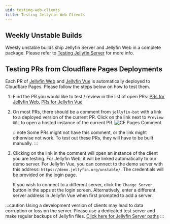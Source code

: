 ```yaml
---
uid: testing-web-clients
title: Testing Jellyfin Web Clients
---
```


## Weekly Unstable Builds

Weekly unstable builds ship Jellyfin Server and Jellyfin Web in a complete package. Please refer to [Testing Jellyfin Server](/docs/general/testing/server/) for more info.

## Testing PRs from Cloudflare Pages Deployments

Each PR of [Jellyfin Web](https://github.com/jellyfin/jellyfin-web) and [Jellyfin Vue](https://github.com/jellyfin/jellyfin-vue) is automatically deployed to Cloudflare Pages. Please follow the steps below on how to test them.

1. Find the PR you would like to test / review in the list of open PRs: [PRs for Jellyfin Web](https://github.com/jellyfin/jellyfin-web/pulls), [PRs for Jellyfin Vue](https://github.com/jellyfin/jellyfin-vue/pulls)
2. On most PRs, there should be a comment from `jellyfin-bot` with a link to a deployed version of the current PR. Click on the link next to `Preview URL` to open a hosted instance of the current PR.
   ![CF Pages Comment](/images/docs/testing/web/cf-pages-comment.png)

   :::note
   Some PRs might not have this comment, or the link might otherwise not work. To test out these PRs, they will have to be built manually.
   :::

3. Clicking on the link in the comment will open an instance of the client you are testing. For Jellyfin Web, it will be linked automatically to our demo server. For Jellyfin Vue, you can connect to the demo server with this address: `https://demo.jellyfin.org/unstable/`. The credentials will be provided on the login page.

   If you wish to connect to a different server, click the `Change Server` button in the apps at the login screen. Alternatively, enter a different server address in Jellyfin Vue when first prompted to add a server.

:::caution
Using a development version of clients may lead to data corruption or loss on the server. Please use a dedicated test server and make regular backups of Jellyfin files. [Click here for Jellyfin Server paths](/docs/general/administration/configuration#server-paths)
:::
